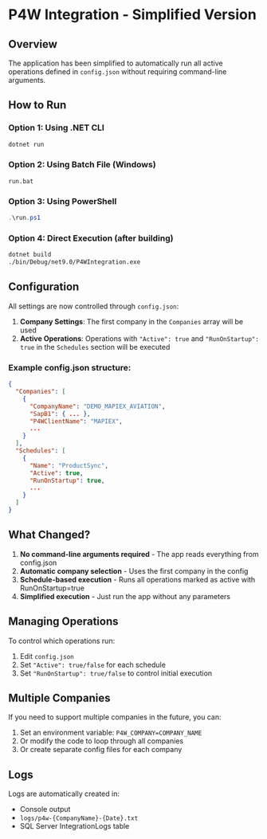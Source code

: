 # P4W Integration - Simplified Version

## Overview
The application has been simplified to automatically run all active operations defined in `config.json` without requiring command-line arguments.

## How to Run

### Option 1: Using .NET CLI
```bash
dotnet run
```

### Option 2: Using Batch File (Windows)
```batch
run.bat
```

### Option 3: Using PowerShell
```powershell
.\run.ps1
```

### Option 4: Direct Execution (after building)
```bash
dotnet build
./bin/Debug/net9.0/P4WIntegration.exe
```

## Configuration

All settings are now controlled through `config.json`:

1. **Company Settings**: The first company in the `Companies` array will be used
2. **Active Operations**: Operations with `"Active": true` and `"RunOnStartup": true` in the `Schedules` section will be executed

### Example config.json structure:
```json
{
  "Companies": [
    {
      "CompanyName": "DEMO_MAPIEX_AVIATION",
      "SapB1": { ... },
      "P4WClientName": "MAPIEX",
      ...
    }
  ],
  "Schedules": [
    {
      "Name": "ProductSync",
      "Active": true,
      "RunOnStartup": true,
      ...
    }
  ]
}
```

## What Changed?

1. **No command-line arguments required** - The app reads everything from config.json
2. **Automatic company selection** - Uses the first company in the config
3. **Schedule-based execution** - Runs all operations marked as active with RunOnStartup=true
4. **Simplified execution** - Just run the app without any parameters

## Managing Operations

To control which operations run:
1. Edit `config.json`
2. Set `"Active": true/false` for each schedule
3. Set `"RunOnStartup": true/false` to control initial execution

## Multiple Companies

If you need to support multiple companies in the future, you can:
1. Set an environment variable: `P4W_COMPANY=COMPANY_NAME`
2. Or modify the code to loop through all companies
3. Or create separate config files for each company

## Logs

Logs are automatically created in:
- Console output
- `logs/p4w-{CompanyName}-{Date}.txt`
- SQL Server IntegrationLogs table